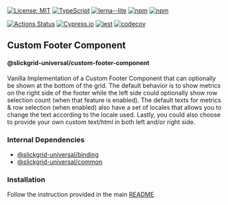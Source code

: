 [![License: MIT](https://img.shields.io/badge/License-MIT-yellow.svg)](https://opensource.org/licenses/MIT)
[![TypeScript](https://img.shields.io/badge/%3C%2F%3E-TypeScript-%230074c1.svg)](http://www.typescriptlang.org/)
[![lerna--lite](https://img.shields.io/badge/maintained%20with-lerna--lite-e137ff)](https://github.com/ghiscoding/lerna-lite)
[![npm](https://img.shields.io/npm/v/@slickgrid-universal/custom-footer-component.svg)](https://www.npmjs.com/package/@slickgrid-universal/custom-footer-component)
[![npm](https://img.shields.io/npm/dy/@slickgrid-universal/custom-footer-component)](https://www.npmjs.com/package/@slickgrid-universal/custom-footer-component)

[![Actions Status](https://github.com/ghiscoding/slickgrid-universal/workflows/CI%20Build/badge.svg)](https://github.com/ghiscoding/slickgrid-universal/actions)
[![Cypress.io](https://img.shields.io/badge/tested%20with-Cypress-04C38E.svg)](https://www.cypress.io/)
[![jest](https://jestjs.io/img/jest-badge.svg)](https://github.com/facebook/jest)
[![codecov](https://codecov.io/gh/ghiscoding/slickgrid-universal/branch/master/graph/badge.svg)](https://codecov.io/gh/ghiscoding/slickgrid-universal)

## Custom Footer Component
#### @slickgrid-universal/custom-footer-component

Vanilla Implementation of a Custom Footer Component that can optionally be shown at the bottom of the grid. The default behavior is to show metrics on the right side of the footer while the left side could optionally show row selection count (when that feature is enabled). The default texts for metrics & row selection (when enabled) also have a set of locales that allows you to change the text according to the locale used. Lastly, you could also choose to provide your own custom text/html in both left and/or right side.

### Internal Dependencies
- [@slickgrid-universal/binding](https://github.com/ghiscoding/slickgrid-universal/tree/master/packages/binding)
- [@slickgrid-universal/common](https://github.com/ghiscoding/slickgrid-universal/tree/master/packages/common)

### Installation
Follow the instruction provided in the main [README](https://github.com/ghiscoding/slickgrid-universal#installation)
